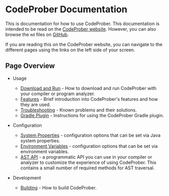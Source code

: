 # CodeProber Documentation

This is documentation for how to use CodeProber.
This documentation is intended to be read on the [CodeProber website](https://codeprober.org/docs/).
However, you can also browse the `md` files on [GitHub](https://github.com/lu-cs-sde/codeprober/tree/master/docs).

If you are reading this on the CodeProber website, you can navigate to the different pages using the links on the left side of your screen.

## Page Overview

- Usage
	- [Download and Run](usage/download_and_run.md) - How to download and run CodeProber with your compiler or program analyzer.
	- [Features](usage/features.md) - Brief introduction into CodeProber's features and how they are used.
	- [Troubleshooting](usage/troubleshooting.md) - Known problems and their solutions.
	- [Gradle Plugin](usage/gradle_plugin.md) - Instructions for using the CodeProber Gradle plugin.

- Configuration
	- [System Properties](config/system_properties.md) - configuration options that can be set via Java system properties.
	- [Environment Variables](config/environment_variables.md) - configuration options that can be set via environment variables.
	- [AST API](config/ast_api.md) - a programmatic API you can use in your compiler or analyzer to customize the experience of using CodeProber. This contains a small number of required methods for AST traversal.

- Development

  - [Building](development/building.md) - How to build CodeProber.


